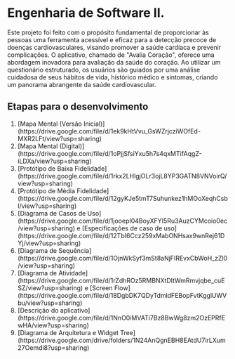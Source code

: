 # Engenharia de Software II.

Este projeto foi feito com o propósito fundamental de proporcionar às pessoas uma ferramenta acessível e eficaz para a detecção precoce de doenças cardiovasculares, visando promover a saúde cardíaca e prevenir complicações.
O aplicativo, chamado de "Avalia Coração", oferece uma abordagem inovadora para avaliação da saúde do coração. Ao utilizar um questionário estruturado, os usuários são guiados por uma análise cuidadosa de seus hábitos de vida, histórico médico e sintomas, criando um panorama abrangente da saúde cardiovascular.

## Etapas para o desenvolvimento
<ol>
  <li>[Mapa Mental (Versão Inicial)](https://drive.google.com/file/d/1ek9kHtVvu_GsWZrjcziWOfEd-MXR2LFt/view?usp=sharing)</li>

  <li>[Mapa Mental (Digital)](https://drive.google.com/file/d/1oPjjSfsiYxu5h7s4qxMTifAqgZ-iLDXa/view?usp=sharing)</li>

  <li>[Protótipo de Baixa Fidelidade](https://drive.google.com/file/d/1rkx2LHlgjOLr3ojL8YP3GATN8VNVoirQ/view?usp=sharing)</li>
  
  <li>[Protótipo de Média Fidelidade](https://drive.google.com/file/d/12gyKJe5tmT7Suhunkez1hMOoXeqhCsbl/view?usp=sharing)</li>

  <li>[Diagrama de Casos de Uso](https://drive.google.com/file/d/1jooepI04BoyXFYI5Ru3AuzCYMcoio0ec/view?usp=sharing) e [Especificações de caso de uso](https://drive.google.com/file/d/12TbI6Ccz259xMabONHsax9wnRej61DYj/view?usp=sharing)</li>

  <li>[Diagrama de Sequência](https://drive.google.com/file/d/1OjnWkSyf3mSt8aNjFIREvxCbWoH_zZl0/view?usp=sharing)</li>

  <li>[Diagrama de Atividade](https://drive.google.com/file/d/1rZdhROz5RMBNXtDItWmRmvjqbe_cuESZ/view?usp=sharing) e [Screen Flow](https://drive.google.com/file/d/18DgbDK7QDyTdmldFEBopFvtKgglUWVbu/view?usp=sharing)</li>

  <li>[Descrição do aplicativo](https://drive.google.com/file/d/1NnO0iMVATi7Bz8BwWg8zm2OzEPRfEwHA/view?usp=sharing)</li>

  <li>[Diagrama de Arquitetura e Widget Tree](https://drive.google.com/drive/folders/1N24AnQgnEBH8EAtdU7irLXum27Oemdi8?usp=sharing)</li>
</ol>
